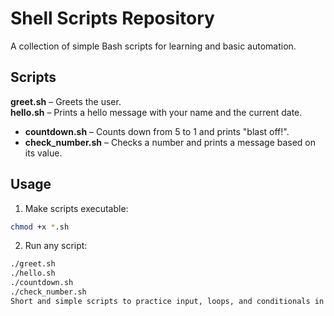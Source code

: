 # Shell Scripts Repository

A collection of simple Bash scripts for learning and basic automation.

## Scripts

**greet.sh** – Greets the user.  
 **hello.sh** – Prints a hello message with your name and the current date.  
- **countdown.sh** – Counts down from 5 to 1 and prints "blast off!".  
- **check_number.sh** – Checks a number and prints a message based on its value.


## Usage

1. Make scripts executable:
```bash
chmod +x *.sh
````

2. Run any script:

```bash
./greet.sh
./hello.sh
./countdown.sh
./check_number.sh
Short and simple scripts to practice input, loops, and conditionals in Bash.
